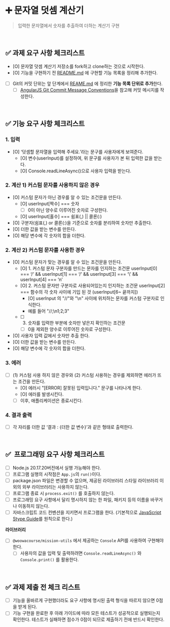 # ➕ 문자열 덧셈 계산기
> 입력한 문자열에서 숫자를 추출하여 더하는 계산기 구현

<br/>

## ✅ 과제 요구 사항 체크리스트

- [O]  문자열 덧셈 계산기 저장소를 fork하고 clone하는 것으로 시작한다.
- [O]  기능을 구현하기 전 [README.md](http://README.md) 에 구현할 기능 목록을 정리해 추가한다.
- [ ]  Git의 커밋 단위는 앞 단계에서 [REAME.md](http://REAME.md) 에 정리한 **기능 목록 단위로 추가**한다.
    - [ ]  [AngularJS Git Commit Message Conventions](https://gist.github.com/stephenparish/9941e89d80e2bc58a153)을 참고해 커밋 메시지를 작성한다.

<br/>

## ✅ 기능 요구 사항 체크리스트

### 1. 입력

- [O]  ‘덧셈할 문자열을 입력해 주세요.’라는 문구를 사용자에게 보여준다.
    - [O]  변수(userInput)를 설정하여, 위 문구를 사용자가 본 뒤 입력한 값을 받는다.
    - [O]  Console.readLineAsync()으로 사용자 입력을 받는다.

### 2. 계산 1) 커스텀 문자를 사용하지 않은 경우

- [O]  커스텀 문자가 아닌 경우를 알 수 있는 조건문을 만든다.
    - [O]  userInput[짝수] === 숫자
        - [ ] 0이 아닌 양수로 이루어진 숫자로 구성한다.  
    - [O]  userInput[홀수] === 쉼표(,) || 콜론(:)
- [O]  구분자(쉼표(,) or 콜론(:)을 기준으로 숫자를 분리하여 숫자만 추출한다.
- [O]  더한 값을 받는 변수를 만든다.
- [O]  해당 변수에 각 숫자의 합을 더한다.

### 2. 계산 2) 커스텀 문자를 사용한 경우

- [O]  커스텀 문자가 맞는 경우를 알 수 있는 조건문을 만든다.
    - [O]  1. 커스텀 문자 구분자를 만드는 문자를 인지하는 조건문
    userInput[0] === ‘/’ && 
    userInput[1] === ‘/’ && 
    userInput[3] === ‘\’ && 
    userInput[4] === ‘n’
    - [O]  2. 커스텀 문자만 구분자로 사용되어있는지 인지하는 조건문
    userInput[2] === 함수의 각 숫자 사이에 기입 된 것 (userInput[6~ 끝까지])
        - [O]  userInput 의 "//"와 "\n" 사이에 위치하는 문자를 커스텀 구분자로 인식한다.
        - 예를 들어 "//;\n1;2;3" 
    - [ ] 3. 숫자를 입력한 부분에 숫자만 넣은지 확인하는 조건문
        - [ ] 0을 제외한 양수로 이루어진 숫자로 구성한다.
- [O]  사용자 입력 값에서 숫자만 추출 한다.
- [O]  더한 값을 받는 변수를 만든다.
- [O]  해당 변수에 각 숫자의 합을 더한다.

### 3. 에러

- [ ]  (1) 커스텀 사용 하지 않은 경우와 (2) 커스텀 사용하는 경우를 제외하면 에러가 뜨는 조건을 만든다.
    - [O]  에러시 "[ERROR] 잘못된 입력입니다." 문구를 나타나게 한다.
    - [O]  에러를 발생시킨다.
    - [ ]  이후, 애플리케이션은 종료시킨다.

### 4. 결과 출력

- [ ]  각 자리를 더한 값 ‘결과 : {더한 값 변수}’과 같은 형태로 출력한다.

<br/>

## ✅  프로그래밍 요구 사항 체크리스트

- [ ]  Node.js 20.17.20버전에서 실행 가능해야 한다.
- [ ]  프로그램 실행의 시작점은 `App.js`의 `run()`이다.
- [ ]  package.json 파일은 변경할 수 없으며, 제공된 라이브러리 스타일 라이브러리 이외의 외부 라이브러리는 사용하지 않는다.
- [ ]  프로그램 종료 시 `process.exit()` 를 호출하지 않는다.
- [ ]  프로그래밍 요구 사항에서 달리 명시하지 않는 한 파일, 패키지 등의 이름을 바꾸거나 이동하지 않는다.
- [ ]  자바스크립트 코드 컨벤션을 지키면서 프로그램을 한다. (기본적으로 [JavaScript Stype Guide](https://github.com/woowacourse/woowacourse-docs/tree/main/styleguide/javascript)를 원칙으로 한다.)

**라이브러리**

- [ ]  `@woowacourse/mission-utils` 에서 제공하는 `Console` API를 사용하여 구현해야 한다.
    - [ ]  사용자의 값을 입력 및 출력하려면 `Console.readLineAsync()` 와 `Console.print()` 를 활용한다.

<br/>

## ✅ 과제 제출 전 체크 리스트

- [ ]  기능을 올바르게 구현했더라도 요구 사항에 명시된 출력 형식을 따르지 않으면 0점을 받게 된다.
- [ ]  기능 구현을 완료한 후 아래 가이드에 따라 모든 테스트가 성공적으로 실행되는지 확인한다.
테스트가 실패하면 점수가 0점이 되므로 제출하기 전에 반드시 확인한다.